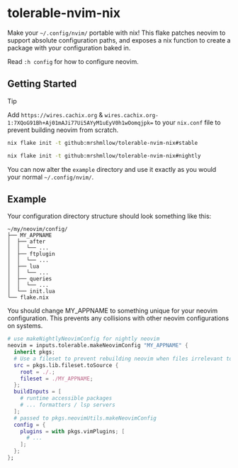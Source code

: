 # tolerable-nvim-nix

Make your `~/.config/nvim/` portable with nix! This flake patches neovim to support absolute configuration paths, and exposes a nix function to create a package with your configuration baked in.

Read `:h config` for how to configure neovim.

## Getting Started

> [!TIP]
> Add `https://wires.cachix.org` & `wires.cachix.org-1:7XQoG91Bh+Aj01mAJi77Ui5AYyM1uEyV0h1wOomqjpk=` to your `nix.conf` file to prevent building neovim from scratch.

```sh
nix flake init -t github:mrshmllow/tolerable-nvim-nix#stable

nix flake init -t github:mrshmllow/tolerable-nvim-nix#nightly
```

You can now alter the `example` directory and use it exactly as you would your normal `~/.config/nvim/`.

## Example

Your configuration directory structure should look something like this:

```
~/my/neovim/config/
├── MY_APPNAME
│  ├── after
│  │  └── ...
│  ├── ftplugin
│  │  └── ...
│  ├── lua
│  │  └── ...
│  ├── queries
│  │  └── ...
│  └── init.lua
└── flake.nix
```

You should change MY_APPNAME to something unique for your neovim configuration. This prevents any collisions with other neovim configurations on systems.

```nix
# use makeNightlyNeovimConfig for nightly neovim
neovim = inputs.tolerable.makeNeovimConfig "MY_APPNAME" {
  inherit pkgs;
  # Use a fileset to prevent rebuilding neovim when files irrelevant to your configuration change.
  src = pkgs.lib.fileset.toSource {
    root = ./.;
    fileset = ./MY_APPNAME;
  };
  buildInputs = [
    # runtime accessible packages
    # ... formatters / lsp servers
  ];
  # passed to pkgs.neovimUtils.makeNeovimConfig
  config = {
    plugins = with pkgs.vimPlugins; [
      # ...
    ];
  };
};
```
